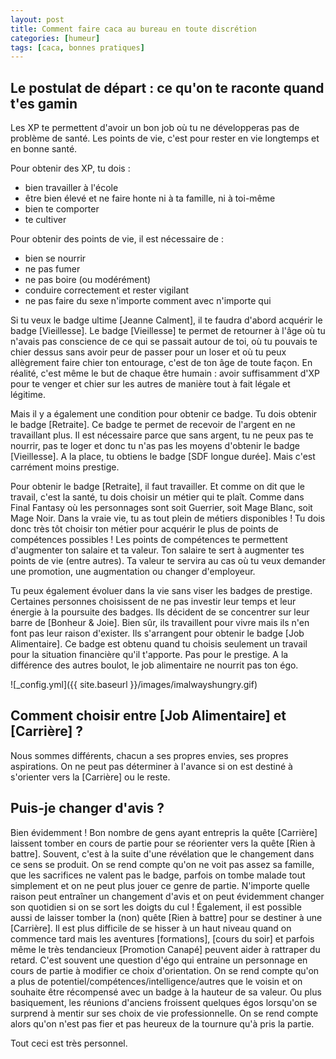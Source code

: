 ```yaml
---
layout: post
title: Comment faire caca au bureau en toute discrétion
categories: [humeur]
tags: [caca, bonnes pratiques]
---
```


## Le postulat de départ : ce qu'on te raconte quand t'es gamin

Les XP te permettent d'avoir un bon job où tu ne développeras pas de problème de santé. Les points de vie, c'est pour rester en vie longtemps et en bonne santé.

Pour obtenir des XP, tu dois :

- bien travailler à l'école
- être bien élevé et ne faire honte ni à ta famille, ni à toi-même
- bien te comporter
- te cultiver

Pour obtenir des points de vie, il est nécessaire de :

- bien se nourrir
- ne pas fumer
- ne pas boire (ou modérément)
- conduire correctement et rester vigilant
- ne pas faire du sexe n'importe comment avec n'importe qui

Si tu veux le badge ultime [Jeanne Calment], il te faudra d'abord acquérir le badge [Vieillesse]. Le badge [Vieillesse] te permet de retourner à l'âge où tu n'avais pas conscience de ce qui se passait autour de toi, où tu pouvais te chier dessus sans avoir peur de passer pour un loser et où tu peux allègrement faire chier ton entourage, c'est de ton âge de toute façon. En réalité, c'est même le but de chaque être humain : avoir suffisamment d'XP pour te venger et chier sur les autres de manière tout à fait légale et légitime.

Mais il y a également une condition pour obtenir ce badge. Tu dois obtenir le badge [Retraite]. Ce badge te permet de recevoir de l'argent en ne travaillant plus. Il est nécessaire parce que sans argent, tu ne peux pas te nourrir, pas te loger et donc tu n'as pas les moyens d'obtenir le badge [Vieillesse]. A la place, tu obtiens le badge [SDF longue durée]. Mais c'est carrément moins prestige.

Pour obtenir le badge [Retraite], il faut travailler. Et comme on dit que le travail, c'est la santé, tu dois choisir un métier qui te plaît. Comme dans Final Fantasy où les personnages sont soit Guerrier, soit Mage Blanc, soit Mage Noir. Dans la vraie vie, tu as tout plein de métiers disponibles ! Tu dois donc très tôt choisir ton métier pour acquérir le plus de points de compétences possibles !
Les points de compétences te permettent d'augmenter ton salaire et ta valeur. Ton salaire te sert à augmenter tes points de vie (entre autres). Ta valeur te servira au cas où tu veux demander une promotion, une augmentation ou changer d'employeur.

Tu peux également évoluer dans la vie sans viser les badges de prestige. Certaines personnes choisissent de ne pas investir leur temps et leur énergie à la poursuite des badges. Ils décident de se concentrer sur leur barre de [Bonheur & Joie]. Bien sûr, ils travaillent pour vivre mais ils n'en font pas leur raison d'exister. Ils s'arrangent pour obtenir le badge [Job Alimentaire]. Ce badge est obtenu quand tu choisis seulement un travail pour la situation financière qu'il t'apporte. Pas pour le prestige. A la différence des autres boulot, le job alimentaire ne nourrit pas ton égo.

![_config.yml]({{ site.baseurl }}/images/imalwayshungry.gif)

## Comment choisir entre [Job Alimentaire] et [Carrière] ?

Nous sommes différents, chacun a ses propres envies, ses propres aspirations. On ne peut pas déterminer à l'avance si on est destiné à s'orienter vers la [Carrière] ou le reste.

## Puis-je changer d'avis ?

Bien évidemment ! Bon nombre de gens ayant entrepris la quête [Carrière] laissent tomber en cours de partie pour se réorienter vers la quête [Rien à battre]. Souvent, c'est à la suite d'une révélation que le changement dans ce sens se produit. On se rend compte qu'on ne voit pas assez sa famille, que les sacrifices ne valent pas le badge, parfois on tombe malade tout simplement et on ne peut plus jouer ce genre de partie. N'importe quelle raison peut entraîner un changement d'avis et on peut évidemment changer son quotidien si on se sort les doigts du cul !
Également, il est possible aussi de laisser tomber la (non) quête [Rien à battre] pour se destiner à une [Carrière]. Il est plus difficile de se hisser à un haut niveau quand on commence tard mais les aventures [formations], [cours du soir] et parfois même le très tendancieux [Promotion Canapé] peuvent aider à rattraper du retard. C'est souvent une question d'égo qui entraine un personnage en cours de partie à modifier ce choix d'orientation. On se rend compte qu'on a plus de potentiel/compétences/intelligence/autres que le voisin et on souhaite être récompensé avec un badge à la hauteur de sa valeur. Ou plus basiquement, les réunions d'anciens froissent quelques égos lorsqu'on se surprend à mentir sur ses choix de vie professionnelle. On se rend compte alors qu'on n'est pas fier et pas heureux de la tournure qu'à pris la partie.

Tout ceci est très personnel.
